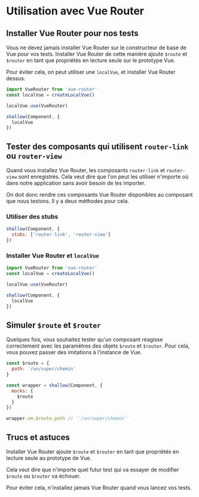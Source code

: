 # Utilisation avec Vue Router

## Installer Vue Router pour nos tests

Vous ne devez jamais installer Vue Router sur le constructeur de base de Vue pour vos tests. Installer Vue Router de cette manière ajoute `$route` et `$router` en tant que propriétés en lecture seule sur le prototype Vue.

Pour éviter cela, on peut utiliser une `localVue`, et installer Vue Router dessus.

```js
import VueRouter from 'vue-router'
const localVue = createLocalVue()

localVue.use(VueRouter)

shallow(Component, {
  localVue
})
```

## Tester des composants qui utilisent `router-link` ou `router-view`

Quand vous installez Vue Router, les composants `router-link` et `router-view` sont enregistrés. Cela veut dire que l'on peut les utiliser n'importe où dans notre application sans avoir besoin de les importer.

On doit donc rendre ces composants Vue Router disponibles au composant que nous testons. Il y a deux méthodes pour cela.

### Utiliser des stubs

```js
shallow(Component, {
  stubs: ['router-link', 'router-view']
})
```

### Installer Vue Router et `localVue`

```js
import VueRouter from 'vue-router'
const localVue = createLocalVue()

localVue.use(VueRouter)

shallow(Component, {
  localVue
})
```

## Simuler `$route` et `$router`

Quelques fois, vous souhaitez tester qu'un composant réagisse correctement avec les paramètres des objets `$route` et `$router`. Pour cela, vous pouvez passer des imitations à l'instance de Vue.

```js
const $route = {
  path: '/un/super/chemin'
}

const wrapper = shallow(Component, {
  mocks: {
    $route
  }
})

wrapper.vm.$route.path // `'/un/super/chemin'`
```

## Trucs et astuces

Installer Vue Router ajoute `$route` et `$router` en tant que propriétés en lecture seule au prototype de Vue.

Cela veut dire que n'importe quel futur test qui va essayer de modifier `$route` ou `$router` va échouer.

Pour éviter cela, n'installez jamais Vue Router quand vous lancez vos tests.
